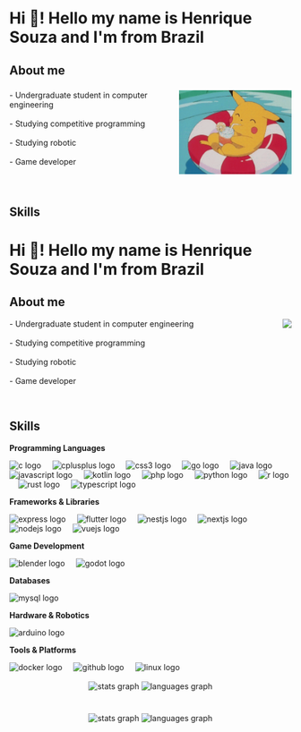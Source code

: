 <h1 align="left">Hi 👋! Hello my name is Henrique Souza and I'm from Brazil</h1>

<h2 align="left">About me</h2>

###

<img align="right" height="150" src="./assets/pikachu.gif"  />

###

<p align="left">- Undergraduate student in computer engineering<br><br>- Studying competitive programming<br><br>- Studying robotic<br><br>- Game developer</p>

###

<br clear="both">

<h2 align="left">Skills</h2>

###

<h1 align="left">Hi 👋! Hello my name is Henrique Souza and I'm from Brazil</h1>

<h2 align="left">About me</h2>

<img align="right" height="150" src="https://www.google.com/search?q=https://media.giphy.com/media/v1.Y2lkPTc5MGI3NjExNTBmMjIyN2MyNDg2ODQ0MmY3OThkYjM5MzkzNTU5M2U5N2YwNDY5ZSZlcD12MV9pbnRlcm5hbF9naWZfYnlfaWQmY3Q9Zw/C21GGDOpKT6Z4up2hY/giphy.gif"  />

<p align="left">- Undergraduate student in computer engineering<br><br>- Studying competitive programming<br><br>- Studying robotic<br><br>- Game developer</p>

<br clear="both">

<h2 align="left">Skills</h2>

<p align="left"><b>Programming Languages</b></p>
<div align="left">
<img src="https://cdn.jsdelivr.net/gh/devicons/devicon/icons/c/c-original.svg" height="30" alt="c logo"  />
<img width="12" />
<img src="https://cdn.jsdelivr.net/gh/devicons/devicon/icons/cplusplus/cplusplus-original.svg" height="30" alt="cplusplus logo"  />
<img width="12" />
<img src="https://cdn.jsdelivr.net/gh/devicons/devicon/icons/css3/css3-original.svg" height="30" alt="css3 logo"  />
<img width="12" />
<img src="https://cdn.jsdelivr.net/gh/devicons/devicon/icons/go/go-original.svg" height="30" alt="go logo"  />
<img width="12" />
<img src="https://cdn.jsdelivr.net/gh/devicons/devicon/icons/java/java-original.svg" height="30" alt="java logo"  />
<img width="12" />
<img src="https://cdn.jsdelivr.net/gh/devicons/devicon/icons/javascript/javascript-original.svg" height="30" alt="javascript logo"  />
<img width="12" />
<img src="https://cdn.jsdelivr.net/gh/devicons/devicon/icons/kotlin/kotlin-original.svg" height="30" alt="kotlin logo"  />
<img width="12" />
<img src="https://cdn.jsdelivr.net/gh/devicons/devicon/icons/php/php-original.svg" height="30" alt="php logo"  />
<img width="12" />
<img src="https://cdn.jsdelivr.net/gh/devicons/devicon/icons/python/python-original.svg" height="30" alt="python logo"  />
<img width="12" />
<img src="https://cdn.jsdelivr.net/gh/devicons/devicon/icons/r/r-original.svg" height="30" alt="r logo"  />
<img width="12" />
<img src="https://cdn.jsdelivr.net/gh/devicons/devicon/icons/rust/rust-original.svg" height="30" alt="rust logo"  />
<img width="12" />
<img src="https://cdn.jsdelivr.net/gh/devicons/devicon/icons/typescript/typescript-original.svg" height="30" alt="typescript logo"  />
</div>

<p align="left"><b>Frameworks & Libraries</b></p>
<div align="left">
<img src="https://cdn.jsdelivr.net/gh/devicons/devicon/icons/flutter/nestjs-original.svg" height="30" alt="express logo"  />
<img width="12" />
<img src="https://cdn.jsdelivr.net/gh/devicons/devicon/icons/flutter/flutter-original.svg" height="30" alt="flutter logo"  />
<img width="12" />
<img src="https://cdn.jsdelivr.net/gh/devicons/devicon/icons/flutter/expressjs-original.svg" height="30" alt="nestjs logo"  />
<img width="12" />
<img src="https://cdn.jsdelivr.net/gh/devicons/devicon/icons/nextjs/nextjs-original.svg" height="30" alt="nextjs logo"  />
<img width="12" />
<img src="https://cdn.jsdelivr.net/gh/devicons/devicon/icons/nodejs/nodejs-original.svg" height="30" alt="nodejs logo"  />
<img width="12" />
<img src="https://cdn.jsdelivr.net/gh/devicons/devicon/icons/flutter/vuejs-original.svg" height="30" alt="vuejs logo"  />
</div>

<p align="left"><b>Game Development</b></p>
<div align="left">
<img src="https://cdn.jsdelivr.net/gh/devicons/devicon/icons/blender/blender-original.svg" height="30" alt="blender logo"  />
<img width="12" />
<img src="https://cdn.jsdelivr.net/gh/devicons/devicon/icons/godot/godot-original.svg" height="30" alt="godot logo"  />
</div>

<p align="left"><b>Databases</b></p>
<div align="left">
<img src="https://cdn.jsdelivr.net/gh/devicons/devicon/icons/mysql/mysql-original.svg" height="30" alt="mysql logo"  />
</div>

<p align="left"><b>Hardware & Robotics</b></p>
<div align="left">
<img src="https://cdn.jsdelivr.net/gh/devicons/devicon/icons/arduino/arduino-original.svg" height="30" alt="arduino logo"  />
</div>

<p align="left"><b>Tools & Platforms</b></p>
<div align="left">
<img src="https://cdn.jsdelivr.net/gh/devicons/devicon/icons/docker/docker-original.svg" height="30" alt="docker logo"  />
<img width="12" />
<img src="https://cdn.jsdelivr.net/gh/devicons/devicon/icons/github/github-original.svg" height="30" alt="github logo"  />
<img width="12" />
<img src="https://cdn.jsdelivr.net/gh/devicons/devicon/icons/linux/linux-original.svg" height="30" alt="linux logo"  />
</div>

<br clear="both">

<div align="center">
<img src="https://github-readme-stats.vercel.app/api?username=duows&hide_title=false&hide_rank=false&show_icons=true&include_all_commits=true&count_private=true&disable_animations=false&theme=dracula&locale=en&hide_border=false" height="150" alt="stats graph"  />
<img src="https://github-readme-stats.vercel.app/api/top-langs?username=duows&locale=en&hide_title=false&layout=compact&card_width=320&langs_count=5&theme=dracula&hide_border=false" height="150" alt="languages graph"  />
</div>

###

<br clear="both">

<div align="center">
  <img src="https://github-readme-stats.vercel.app/api?username=duows&hide_title=false&hide_rank=false&show_icons=true&include_all_commits=true&count_private=true&disable_animations=false&theme=dracula&locale=en&hide_border=false" height="150" alt="stats graph"  />
  <img src="https://github-readme-stats.vercel.app/api/top-langs?username=duows&locale=en&hide_title=false&layout=compact&card_width=320&langs_count=5&theme=dracula&hide_border=false" height="150" alt="languages graph"  />
</div>

